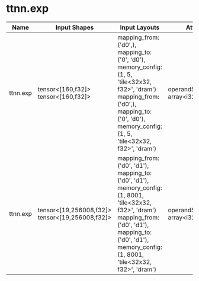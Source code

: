# ttnn.exp

| Name | Input Shapes | Input Layouts | Attributes | Output Shapes | Output Layouts |
|------|--------------|---------------|------------|---------------|----------------|
| ttnn.exp | tensor<[160,f32]> <br> tensor<[160,f32]> | mapping_from: ('d0',), mapping_to: ('0', 'd0'), memory_config: (1, 5, 'tile<32x32, f32>', 'dram') <br> mapping_from: ('d0',), mapping_to: ('0', 'd0'), memory_config: (1, 5, 'tile<32x32, f32>', 'dram') | operandSegmentSizes: array<i32: 1, 1> | tensor<[160,f32]> | mapping_from: ('d0',), mapping_to: ('0', 'd0'), memory_config: (1, 5, 'tile<32x32, f32>', 'dram') |
| ttnn.exp | tensor<[19,256008,f32]> <br> tensor<[19,256008,f32]> | mapping_from: ('d0', 'd1'), mapping_to: ('d0', 'd1'), memory_config: (1, 8001, 'tile<32x32, f32>', 'dram') <br> mapping_from: ('d0', 'd1'), mapping_to: ('d0', 'd1'), memory_config: (1, 8001, 'tile<32x32, f32>', 'dram') | operandSegmentSizes: array<i32: 1, 1> | tensor<[19,256008,f32]> | mapping_from: ('d0', 'd1'), mapping_to: ('d0', 'd1'), memory_config: (1, 8001, 'tile<32x32, f32>', 'dram') |
